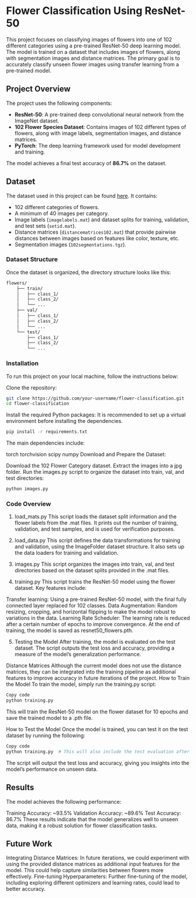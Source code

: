 # **Flower Classification Using ResNet-50**

This project focuses on classifying images of flowers into one of 102 different categories using a pre-trained ResNet-50 deep learning model. The model is trained on a dataset that includes images of flowers, along with segmentation images and distance matrices. The primary goal is to accurately classify unseen flower images using transfer learning from a pre-trained model.

## **Project Overview**

The project uses the following components:
- **ResNet-50**: A pre-trained deep convolutional neural network from the ImageNet dataset.
- **102 Flower Species Dataset**: Contains images of 102 different types of flowers, along with image labels, segmentation images, and distance matrices.
- **PyTorch**: The deep learning framework used for model development and training.

The model achieves a final test accuracy of **86.7%** on the dataset.

## **Dataset**

The dataset used in this project can be found [here](http://www.robots.ox.ac.uk/~vgg/data/flowers/102/). It contains:
- 102 different categories of flowers.
- A minimum of 40 images per category.
- Image labels (`imagelabels.mat`) and dataset splits for training, validation, and test sets (`setid.mat`).
- Distance matrices (`distancematrices102.mat`) that provide pairwise distances between images based on features like color, texture, etc.
- Segmentation images (`102segmentations.tgz`).

### **Dataset Structure**
Once the dataset is organized, the directory structure looks like this:

```bash
flowers/
    ├── train/
    │   ├── class_1/
    │   ├── class_2/
    │   └── ... 
    ├── val/
    │   ├── class_1/
    │   ├── class_2/
    │   └── ... 
    └── test/
        ├── class_1/
        ├── class_2/
        └── ...
```

### **Installation**
To run this project on your local machine, follow the instructions below:

Clone the repository:

```bash
git clone https://github.com/your-username/flower-classification.git
cd flower-classification
```
Install the required Python packages: It is recommended to set up a virtual environment before installing the dependencies.

```bash
pip install -r requirements.txt
```
The main dependencies include:

torch
torchvision
scipy
numpy
Download and Prepare the Dataset:

Download the 102 Flower Category dataset.
Extract the images into a jpg folder.
Run the images.py script to organize the dataset into train, val, and test directories:
```bash
python images.py
```
### **Code Overview**
1. load_mats.py
This script loads the dataset split information and the flower labels from the .mat files. It prints out the number of training, validation, and test samples, and is used for verification purposes.

2. load_data.py
This script defines the data transformations for training and validation, using the ImageFolder dataset structure. It also sets up the data loaders for training and validation.

3. images.py
This script organizes the images into train, val, and test directories based on the dataset splits provided in the .mat files.

4. training.py
This script trains the ResNet-50 model using the flower dataset. Key features include:

Transfer learning: Using a pre-trained ResNet-50 model, with the final fully connected layer replaced for 102 classes.
Data Augmentation: Random resizing, cropping, and horizontal flipping to make the model robust to variations in the data.
Learning Rate Scheduler: The learning rate is reduced after a certain number of epochs to improve convergence.
At the end of training, the model is saved as resnet50_flowers.pth.

5. Testing the Model
After training, the model is evaluated on the test dataset. The script outputs the test loss and accuracy, providing a measure of the model’s generalization performance.

Distance Matrices
Although the current model does not use the distance matrices, they can be integrated into the training pipeline as additional features to improve accuracy in future iterations of the project.
How to Train the Model
To train the model, simply run the training.py script:

```bash
Copy code
python training.py
```
This will train the ResNet-50 model on the flower dataset for 10 epochs and save the trained model to a .pth file.

How to Test the Model
Once the model is trained, you can test it on the test dataset by running the following:

```bash
Copy code
python training.py  # This will also include the test evaluation after training
```
The script will output the test loss and accuracy, giving you insights into the model’s performance on unseen data.

## **Results**
The model achieves the following performance:

Training Accuracy: ~93.5%
Validation Accuracy: ~89.6%
Test Accuracy: 86.7%
These results indicate that the model generalizes well to unseen data, making it a robust solution for flower classification tasks.

## **Future Work**
Integrating Distance Matrices: In future iterations, we could experiment with using the provided distance matrices as additional input features for the model. This could help capture similarities between flowers more effectively.
Fine-tuning Hyperparameters: Further fine-tuning of the model, including exploring different optimizers and learning rates, could lead to better accuracy.
